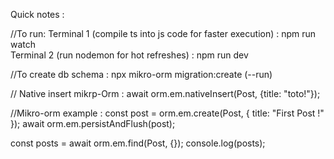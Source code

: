 Quick notes :

//To run:
Terminal 1 (compile ts into js code for faster execution) : npm run watch  
Terminal 2 (run nodemon for hot refreshes) : npm run dev

//To create db schema :
npx mikro-orm migration:create (--run)

// Native insert mikrp-Orm :
await orm.em.nativeInsert(Post, {title: "toto!"});

//Mikro-orm example :
const post = orm.em.create(Post, { title: "First Post !" });
await orm.em.persistAndFlush(post);

const posts = await orm.em.find(Post, {});
console.log(posts);
